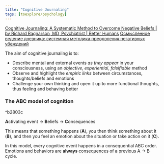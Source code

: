```yaml
---
title: "Cognitive Journaling"
tags: [toexplore/psychology]
---
```


 [Cognitive Journaling: A Systematic Method to Overcome Negative Beliefs | by Richard Ragnarson, MD, Psychiatrist | Better Humans](https://betterhumans.pub/cognitive-journaling-a-systematic-method-to-overcome-negative-beliefs-119be459842c)
 [Осмысленное ведение дневника: системная методика преодоления негативных убеждений](https://zamesin.me/cbt-journaling)
 
 The aim of cognitive journaling is to:
 - Describe mental and external events *as they appear* in your consciousness, using an *objective*, *experiential*, *falsifiable* method
 - Observe and highlight the *empiric links* between circumstances, thoughts/beliefs and emotions
 - Challenge your own thinking and open it up to more functional thoughts, thus feeling and behaving better

 ### The ABC model of cognition

^b2803c

 **A**ctivating event -> **B**eliefs -> **C**onsequences
 
 This means that something happens (**A**), you then think something about it (**B**), and then you feel an emotion about the situation or take action on it (**C**).
 
 In this model, every cognitive event happens in a consequential ABC order. Emotions and behaviors are **always** consequences of a previous A → B cycle.
